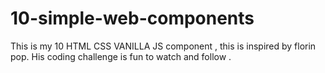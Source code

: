 # 10-simple-web-components
This is my 10 HTML CSS VANILLA JS component , this is inspired by florin pop. His coding challenge is fun to watch and follow .
